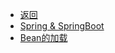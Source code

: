 * [返回](./)
* [Spring & SpringBoot](./docs/D_spring/)
* [Bean的加载](./docs/D_spring/01_loadingbean.md)


